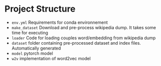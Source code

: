 
# Project Structure

- `env.yml` Requirements for conda environnement
- `make_dataset` Download and pre-process wikipedia dump. It takes some time for executing
- `loader` Code for loading couples word/embedding from wikipedia dump
- `dataset` folder containing pre-processed dataset and index files. Automatically generated
- `model` pytorch model
- `w2v` implementation of word2vec model